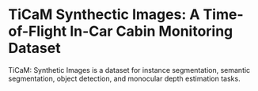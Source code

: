 # TiCaM Synthectic Images: A Time-of-Flight In-Car Cabin Monitoring Dataset

TiCaM: Synthetic Images is a dataset for instance segmentation, semantic segmentation, object detection, and monocular depth estimation tasks.